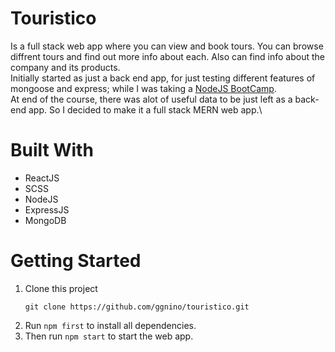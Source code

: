 # Touristico

Is a full stack web app where you can view and book tours. You can browse diffrent tours and find out more info about each. Also can find info about the company and its products.\
Initially started as just a back end app, for just testing different features of mongoose and express; while I was taking a
<a href="https://www.udemy.com/course/nodejs-express-mongodb-bootcamp/" target="_blank" rel="noreferrer">NodeJS BootCamp</a>.\
At end of the course, there was alot of useful data to be just left as a back-end app. So I decided to make it a full stack MERN web app.\

# Built With

<ul>
  <li>ReactJS</li>
  <li>SCSS</li>
  <li>NodeJS</li>
  <li>ExpressJS</li>
  <li>MongoDB</li>
</ul>

# Getting Started

<ol>
<li>Clone this project <p><code>git clone https://github.com/ggnino/touristico.git</code></p></li>
<li>Run <code>npm first</code> to install all dependencies.</li>
<li>Then run <code>npm start</code> to start the web app.</li>
</ol>
